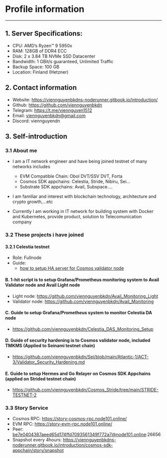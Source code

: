 # Profile information
---
## 1. Server Specifications:
- CPU: AMD’s Ryzen™ 9 5950x
- RAM: 128GB of DDR4 ECC
- Disk: 2 x 3.84 TB NVMe SSD Datacenter
- Bandwidth: 1 GBit/s guaranteed, Unlimited Traffic
- Backup Space: 100 GB
- Location: Finland (Hetzner) 


## 2. Contact information
- Website: https://viennguyenbkdns-noderunner.gitbook.io/introduction/
- Github: https://github.com/viennguyenbkdn
- Telegram: https://t.me/viennguyen1512
- Email: viennguyenbkdn@gmail.com
- Discord: viennguyendn

## 3. Self-introduction
### 3.1 About me
- I am a IT network engineer and have being joined testnet of many networks includes
  + EVM Compatible Chain: Obol DVT/SSV DVT, Forta
  + Cosmos SDK appchains: Celestia, Stride, Nibiru, Sei...
  + Substrate SDK appchains: Avail, Subspace....

- I am familiar and interest with blockchain technology, architecture and crypto growth,...etc

- Currently I am working in IT network for building system with Docker and Kubernetes, provide product, solution to Telecomunication company

### 3.2 These projects i have joined
#### 3.2.1 Celestia testnet
- Role: Fullnode
- Guide:
  + [how to setup HA server for Cosmos validator node](https://medium.com/@viennguyenbkdn/deploy-high-availability-validator-node-on-celestia-network-820014653b75?source=friends_link&sk=bab2356f3b9e64a6a1ce868448b18c9b)

#### B. 1-hit script is to setup Grafana/Prometheus monitoring system to Avail Validator node and Avail Light node
- Light node: https://github.com/viennguyenbkdn/Avail_Monitoring_Light
- Validator node: https://github.com/viennguyenbkdn/Avail_Monitoring

#### C. Guide to setup Grafana/Prometheus system to monitor Celestia DA node
- https://github.com/viennguyenbkdn/Celestia_DAS_Monitoring_Setup

#### D. Guide of security hardening is to Cosmos validator node, included TMKMS (Applied to Seinami testnet chain)
- https://github.com/viennguyenbkdn/Sei/blob/main/Atlantic-1/ACT-3/Validator_Security_Hardening.md

#### E. Guide to setup Hermes and Go Relayer on Cosmos SDK Appchains (applied on Strided testnet chain)
- https://github.com/viennguyenbkdn/Cosmos_Stride/tree/main/STRIDE-TESTNET-2


### 3.3 Story Service
- Cosmos RPC: https://story-cosmos-rpc.node101.online/
- EVM RPC: https://story-evm-rpc.node101.online/
- Peer: be7e0404387aeed65d174ffd7093561349f772a7@node101.online:26656
- Snapshot every 4hours: https://viennguyenbkdns-noderunner.gitbook.io/introduction/cosmos-sdk-appchain/story/snapshot






